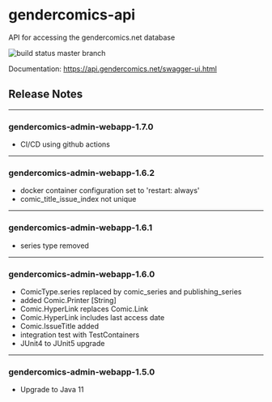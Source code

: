 # gendercomics-api

API for accessing the gendercomics.net database

![build status master branch](https://github.com/gendercomics/api/actions/workflows/docker-image.yml/badge.svg?branch=master)

Documentation: https://api.gendercomics.net/swagger-ui.html

## Release Notes
---
### gendercomics-admin-webapp-1.7.0
- CI/CD using github actions

---
### gendercomics-admin-webapp-1.6.2
- docker container configuration set to 'restart: always'
- comic_title_issue_index not unique

---
### gendercomics-admin-webapp-1.6.1
- series type removed

---
### gendercomics-admin-webapp-1.6.0
- ComicType.series replaced by comic_series and publishing_series
- added Comic.Printer [String]
- Comic.HyperLink replaces Comic.Link
- Comic.HyperLink includes last access date
- Comic.IssueTitle added
- integration test with TestContainers
- JUnit4 to JUnit5 upgrade

---
### gendercomics-admin-webapp-1.5.0
- Upgrade to Java 11

